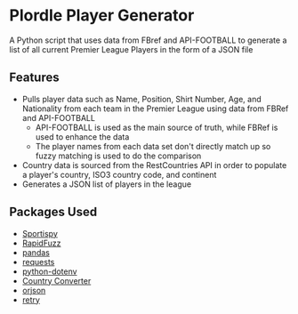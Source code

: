 # Plordle Player Generator

A Python script that uses data from FBref and API-FOOTBALL to generate a list of all current Premier League Players in the form of a JSON file

## Features
- Pulls player data such as Name, Position, Shirt Number, Age, and Nationality from each team in the Premier League using data from FBRef and API-FOOTBALL
    - API-FOOTBALL is used as the main source of truth, while FBRef is used to enhance the data
    - The player names from each data set don't directly match up so fuzzy matching is used to do the comparison
- Country data is sourced from the RestCountries API in order to populate a player's country, ISO3 country code, and continent
- Generates a JSON list of players in the league

## Packages Used 
- [Sportispy](https://github.com/davidjkrause/sportsipy)
- [RapidFuzz](https://pypi.org/project/RapidFuzz/)
- [pandas](https://pypi.org/project/pandas/)
- [requests](https://pypi.org/project/requests/)
- [python-dotenv](https://pypi.org/project/python-dotenv/)
- [Country Converter](https://pypi.org/project/country-converter/)
- [orjson](https://pypi.org/project/orjson/2.0.1/)
- [retry](https://pypi.org/project/retry/)
